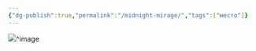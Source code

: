 ```yaml
---
{"dg-publish":true,"permalink":"/midnight-mirage/","tags":["место"]}
---
```


![](https://foundry.owlbeardm.com/dresden/spoilers/_bf186ee7-0817-4463-a8ee-28b7e55ffa69.jpeg)^image